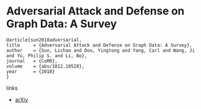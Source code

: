 # Adversarial Attack and Defense on Graph Data: A Survey

```
@article{sun2018adversarial,
title     = {Adversarial Attack and Defense on Graph Data: A Survey},
author    = {Sun, Lichao and Dou, Yingtong and Yang, Carl and Wang, Ji and Yu, Philip S. and Li, Bo},
journal   = {CoRR},
volume    = {abs/1812.10528},
year      = {2018}
}
```

links
- [arXiv](https://arxiv.org/abs/1812.10528)
